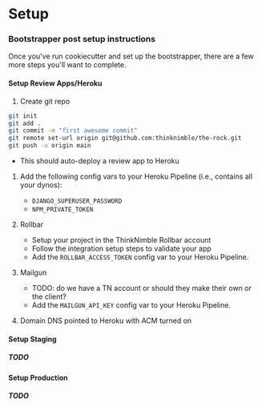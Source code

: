 # Setup
### Bootstrapper post setup instructions

Once you've run cookiecutter and set up the bootstrapper, there are a few more steps you'll want to complete.


#### Setup Review Apps/Heroku

1. Create git repo
```bash
git init
git add .
git commit -m "first awesome commit"
git remote set-url origin git@github.com:thinknimble/the-rock.git
git push -u origin main 
```
- This should auto-deploy a review app to Heroku


1. Add the following config vars to your Heroku Pipeline (i.e., contains all your dynos):
    - `DJANGO_SUPERUSER_PASSWORD`
    - `NPM_PRIVATE_TOKEN`


1. Rollbar
    - Setup your project in the ThinkNimble Rollbar account
    - Follow the integration setup steps to validate your app
    - Add the `ROLLBAR_ACCESS_TOKEN` config var to your Heroku Pipeline.


1. Mailgun
    - TODO: do we have a TN account or should they make their own or the client?
    - Add the `MAILGUN_API_KEY` config var to your Heroku Pipeline.


1. Domain DNS pointed to Heroku with ACM turned on


#### Setup Staging
##### TODO

#### Setup Production
##### TODO
